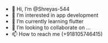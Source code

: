 - 👋 Hi, I’m @Shreyas-544
- 👀 I’m interested in app development
- 🌱 I’m currently learning flutter
- 💞️ I’m looking to collaborate on ...
- 📫 How to reach me (+918105746415)

<!---
Shreyas-544/Shreyas-544 is a ✨ special ✨ repository because its `README.md` (this file) appears on your GitHub profile.
You can click the Preview link to take a look at your changes.
--->
